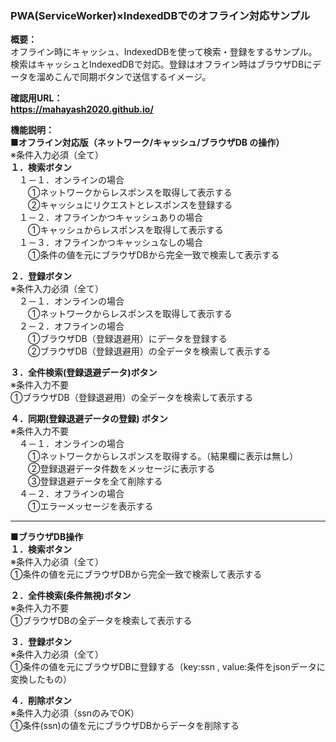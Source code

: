### PWA(ServiceWorker)×IndexedDBでのオフライン対応サンプル  
**概要：**  
オフライン時にキャッシュ、IndexedDBを使って検索・登録をするサンプル。  
検索はキャッシュとIndexedDBで対応。登録はオフライン時はブラウザDBにデータを溜めこんで同期ボタンで送信するイメージ。  

**確認用URL：  
https://mahayash2020.github.io/**  

**機能説明：**  
**■オフライン対応版（ネットワーク/キャッシュ/ブラウザDB の操作）**  
※条件入力必須（全て）  
**１．検索ボタン**  
　１－１．オンラインの場合  
　　①ネットワークからレスポンスを取得して表示する  
　　②キャッシュにリクエストとレスポンスを登録する  
　１－２．オフラインかつキャッシュありの場合  
　　①キャッシュからレスポンスを取得して表示する  
　１－３．オフラインかつキャッシュなしの場合  
　　①条件の値を元にブラウザDBから完全一致で検索して表示する  

**２．登録ボタン**  
※条件入力必須（全て）  
　２－１．オンラインの場合  
　　①ネットワークからレスポンスを取得して表示する  
　２－２．オフラインの場合  
　　①ブラウザDB（登録退避用）にデータを登録する  
　　②ブラウザDB（登録退避用）の全データを検索して表示する  

**３．全件検索(登録退避データ)ボタン**  
※条件入力不要  
①ブラウザDB（登録退避用）の全データを検索して表示する  

**４．同期(登録退避データの登録) ボタン**  
※条件入力不要  
　４－１．オンラインの場合  
　　①ネットワークからレスポンスを取得する。（結果欄に表示は無し）  
　　②登録退避データ件数をメッセージに表示する  
　　③登録退避データを全て削除する  
　４－２．オフラインの場合  
　　①エラーメッセージを表示する  
  
-----------------------
**■ブラウザDB操作**  
**１．検索ボタン**  
※条件入力必須（全て）  
①条件の値を元にブラウザDBから完全一致で検索して表示する  

**２．全件検索(条件無視)ボタン**  
※条件入力不要  
①ブラウザDBの全データを検索して表示する  

**３．登録ボタン**  
※条件入力必須（全て）  
①条件の値を元にブラウザDBに登録する（key:ssn , value:条件をjsonデータに変換したもの）  

**４．削除ボタン**  
※条件入力必須（ssnのみでOK）  
①条件(ssn)の値を元にブラウザDBからデータを削除する
